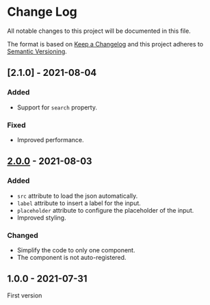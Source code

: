 <!-- deno-fmt-ignore-file -->

# Change Log

All notable changes to this project will be documented in this file.

The format is based on [Keep a Changelog](http://keepachangelog.com/) and this
project adheres to [Semantic Versioning](http://semver.org/).

## [2.1.0] - 2021-08-04
### Added
- Support for `search` property.

### Fixed
- Improved performance.

## [2.0.0] - 2021-08-03
### Added
- `src` attribute to load the json automatically.
- `label` attribute to insert a label for the input.
- `placeholder` attribute to configure the placeholder of the input.
- Improved styling.

### Changed
- Simplify the code to only one component.
- The component is not auto-registered.

## 1.0.0 - 2021-07-31
First version

[2.0.0]: https://github.com/oom-components/searcher/compare/v1.0.0...v2.0.0

